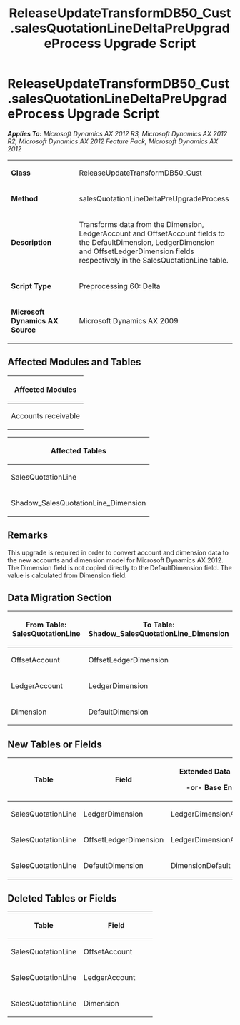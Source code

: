 ﻿---
title: ReleaseUpdateTransformDB50_Cust.salesQuotationLineDeltaPreUpgradeProcess Upgrade Script
TOCTitle: ReleaseUpdateTransformDB50_Cust.salesQuotationLineDeltaPreUpgradeProcess Upgrade Script
ms:assetid: b70e32cf-3aa3-2df4-9da0-4de0b5454742
ms:mtpsurl: https://msdn.microsoft.com/en-us/library/JJ737048(v=AX.60)
ms:contentKeyID: 49710730
ms.date: 05/18/2015
mtps_version: v=AX.60
---

# ReleaseUpdateTransformDB50\_Cust.salesQuotationLineDeltaPreUpgradeProcess Upgrade Script 


_**Applies To:** Microsoft Dynamics AX 2012 R3, Microsoft Dynamics AX 2012 R2, Microsoft Dynamics AX 2012 Feature Pack, Microsoft Dynamics AX 2012_

<table>
<colgroup>
<col style="width: 50%" />
<col style="width: 50%" />
</colgroup>
<tbody>
<tr class="odd">
<td><p><strong>Class</strong></p></td>
<td><p>ReleaseUpdateTransformDB50_Cust</p></td>
</tr>
<tr class="even">
<td><p><strong>Method</strong></p></td>
<td><p>salesQuotationLineDeltaPreUpgradeProcess</p></td>
</tr>
<tr class="odd">
<td><p><strong>Description</strong></p></td>
<td><p>Transforms data from the Dimension, LedgerAccount and OffsetAccount fields to the DefaultDimension, LedgerDimension and OffsetLedgerDimension fields respectively in the SalesQuotationLine table.</p></td>
</tr>
<tr class="even">
<td><p><strong>Script Type</strong></p></td>
<td><p>Preprocessing 60: Delta</p></td>
</tr>
<tr class="odd">
<td><p><strong>Microsoft Dynamics AX Source</strong></p></td>
<td><p>Microsoft Dynamics AX 2009</p></td>
</tr>
</tbody>
</table>


## Affected Modules and Tables

<table>
<colgroup>
<col style="width: 100%" />
</colgroup>
<thead>
<tr class="header">
<th><p>Affected Modules</p></th>
</tr>
</thead>
<tbody>
<tr class="odd">
<td><p>Accounts receivable</p></td>
</tr>
</tbody>
</table>


<table>
<colgroup>
<col style="width: 100%" />
</colgroup>
<thead>
<tr class="header">
<th><p>Affected Tables</p></th>
</tr>
</thead>
<tbody>
<tr class="odd">
<td><p>SalesQuotationLine</p></td>
</tr>
<tr class="even">
<td><p>Shadow_SalesQuotationLine_Dimension</p></td>
</tr>
</tbody>
</table>


## Remarks

This upgrade is required in order to convert account and dimension data to the new accounts and dimension model for Microsoft Dynamics AX 2012. The Dimension field is not copied directly to the DefaultDimension field. The value is calculated from Dimension field.

## Data Migration Section

<table>
<colgroup>
<col style="width: 50%" />
<col style="width: 50%" />
</colgroup>
<thead>
<tr class="header">
<th><p>From Table: SalesQuotationLine</p></th>
<th><p>To Table: Shadow_SalesQuotationLine_Dimension</p></th>
</tr>
</thead>
<tbody>
<tr class="odd">
<td><p>OffsetAccount</p></td>
<td><p>OffsetLedgerDimension</p></td>
</tr>
<tr class="even">
<td><p>LedgerAccount</p></td>
<td><p>LedgerDimension</p></td>
</tr>
<tr class="odd">
<td><p>Dimension</p></td>
<td><p>DefaultDimension</p></td>
</tr>
</tbody>
</table>


## New Tables or Fields

<table>
<colgroup>
<col style="width: 33%" />
<col style="width: 33%" />
<col style="width: 33%" />
</colgroup>
<thead>
<tr class="header">
<th><p>Table</p></th>
<th><p>Field</p></th>
<th><p>Extended Data Type</p>
<p>-or- Base Enum</p></th>
</tr>
</thead>
<tbody>
<tr class="odd">
<td><p>SalesQuotationLine</p></td>
<td><p>LedgerDimension</p></td>
<td><p>LedgerDimensionAccount</p></td>
</tr>
<tr class="even">
<td><p>SalesQuotationLine</p></td>
<td><p>OffsetLedgerDimension</p></td>
<td><p>LedgerDimensionAccount</p></td>
</tr>
<tr class="odd">
<td><p>SalesQuotationLine</p></td>
<td><p>DefaultDimension</p></td>
<td><p>DimensionDefault</p></td>
</tr>
</tbody>
</table>


## Deleted Tables or Fields

<table>
<colgroup>
<col style="width: 50%" />
<col style="width: 50%" />
</colgroup>
<thead>
<tr class="header">
<th><p>Table</p></th>
<th><p>Field</p></th>
</tr>
</thead>
<tbody>
<tr class="odd">
<td><p>SalesQuotationLine</p></td>
<td><p>OffsetAccount</p></td>
</tr>
<tr class="even">
<td><p>SalesQuotationLine</p></td>
<td><p>LedgerAccount</p></td>
</tr>
<tr class="odd">
<td><p>SalesQuotationLine</p></td>
<td><p>Dimension</p></td>
</tr>
</tbody>
</table>

  


